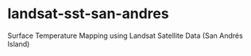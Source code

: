 # landsat-sst-san-andres
Surface Temperature Mapping using Landsat Satellite Data (San Andrés Island)
